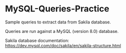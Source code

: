 # MySQL-Queries-Practice
Sample queries to extract data from Sakila database.

Queries are run against a MySQL (version 8.0) database. 

Sakila database documentation: https://dev.mysql.com/doc/sakila/en/sakila-structure.html

